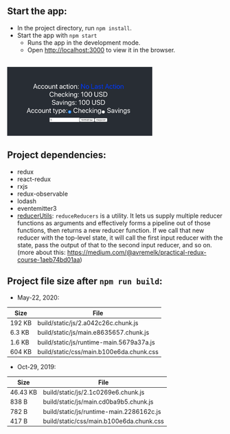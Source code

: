 ## Start the app:
  - In the project directory, run `npm install`.
  - Start the app with `npm start`
    - Runs the app in the development mode.<br />
    - Open [http://localhost:3000](http://localhost:3000) to view it in the browser.

<br/><img src="/docs/images/project-ui.png" alt="React - Redux - RXJS banking applicaiton" height="160px"/>

## Project dependencies:
  - redux
  - react-redux
  - rxjs
  - redux-observable
  - lodash
  - eventemitter3
  - [reducerUtils](https://github.com/kaustubh57/react-rxjs-experiments/blob/master/src/reducers/reducerUtils.js): `reduceReducers` is a utility. It lets us supply multiple reducer functions as arguments and effectively forms a pipeline out of those functions, then returns a new reducer function. If we call that new reducer with the top-level state, it will call the first input reducer with the state, pass the output of that to the second input reducer, and so on. (more about this: https://medium.com/@avremelk/practical-redux-course-1aeb74bd01aa)

## Project file size after `npm run build`:
- May-22, 2020:

| Size | File |
|---|---|
| 192 KB | build/static/js/2.a042c26c.chunk.js |
| 6.3 KB | build/static/js/main.e8635657.chunk.js |
| 1.6 KB | build/static/js/runtime-main.5679a37a.js |
| 604 KB | build/static/css/main.b100e6da.chunk.css |

- Oct-29, 2019:

| Size | File |
|---|---|
| 46.43 KB | build/static/js/2.1c0269e6.chunk.js |
| 838 B | build/static/js/main.cd0ba9b5.chunk.js |
| 782 B | build/static/js/runtime-main.2286162c.js |
| 417 B | build/static/css/main.b100e6da.chunk.css |

